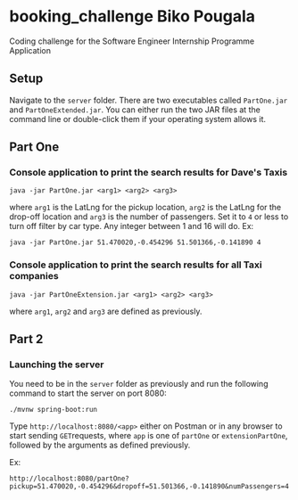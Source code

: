 # booking_challenge Biko Pougala 
Coding challenge for the Software Engineer Internship Programme Application


## Setup

Navigate to the `server` folder. There are two executables called `PartOne.jar` and `PartOneExtended.jar`.
You can either run the two JAR files at the command line or double-click them if your operating system allows it. 

## Part One 
### Console application to print the search results for Dave's Taxis

```
java -jar PartOne.jar <arg1> <arg2> <arg3>
``` 
where `arg1` is the LatLng for the pickup location, `arg2` is the LatLng for the drop-off location and `arg3` is the number 
of passengers. Set it to `4` or less to turn off filter by car type. Any integer between 1 and 16 will do. 
Ex:
```
java -jar PartOne.jar 51.470020,-0.454296 51.501366,-0.141890 4

```
### Console application to print the search results for all Taxi companies

```
java -jar PartOneExtension.jar <arg1> <arg2> <arg3>
```
where `arg1`, `arg2` and `arg3` are defined as previously. 

## Part 2
### Launching the server
You need to be in the `server` folder as previously and run the following command to start the server on port 8080:
```
./mvnw spring-boot:run 
```
Type `http://localhost:8080/<app>` either on Postman or in any browser to start sending `GET`requests, where `app` is one of 
`partOne` or `extensionPartOne`, followed by the arguments as defined previously. 

Ex: 
```
http://localhost:8080/partOne?pickup=51.470020,-0.454296&dropoff=51.501366,-0.141890&numPassengers=4
```
